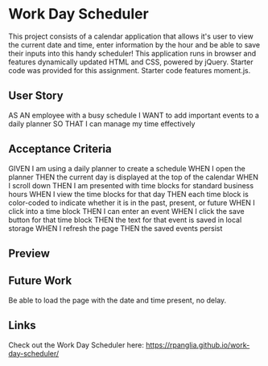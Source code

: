 # Work Day Scheduler 
This project consists of a calendar application that allows it's user to view the current date and time, enter information by the hour and be able to save their inputs into this handy scheduler! This application runs in browser and features dynamically updated HTML and CSS, powered by jQuery. Starter code was provided for this assignment. Starter code features moment.js.


## User Story
AS AN employee with a busy schedule
I WANT to add important events to a daily planner
SO THAT I can manage my time effectively

## Acceptance Criteria
GIVEN I am using a daily planner to create a schedule
WHEN I open the planner
THEN the current day is displayed at the top of the calendar
WHEN I scroll down
THEN I am presented with time blocks for standard business hours
WHEN I view the time blocks for that day
THEN each time block is color-coded to indicate whether it is in the past, present, or future
WHEN I click into a time block
THEN I can enter an event
WHEN I click the save button for that time block
THEN the text for that event is saved in local storage
WHEN I refresh the page
THEN the saved events persist

## Preview


## Future Work
Be able to load the page with the date and time present, no delay.

## Links
Check out the Work Day Scheduler here: https://rpanglia.github.io/work-day-scheduler/